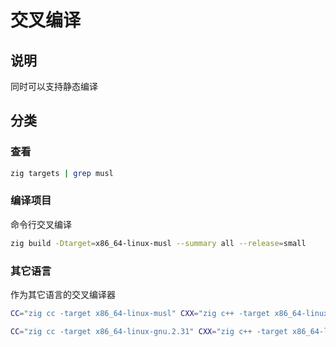 # 交叉编译

## 说明

同时可以支持静态编译

## 分类

### 查看

```sh
zig targets | grep musl
```

### 编译项目

命令行交叉编译

```sh
zig build -Dtarget=x86_64-linux-musl --summary all --release=small
```

### 其它语言

作为其它语言的交叉编译器

```sh
CC="zig cc -target x86_64-linux-musl" CXX="zig c++ -target x86_64-linux-musl"
```

```sh
CC="zig cc -target x86_64-linux-gnu.2.31" CXX="zig c++ -target x86_64-linux-gnu.2.31"
```
